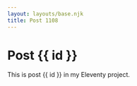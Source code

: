 ```yaml
---
layout: layouts/base.njk
title: Post 1108
---
```


# Post {{ id }}

This is post {{ id }} in my Eleventy project.
